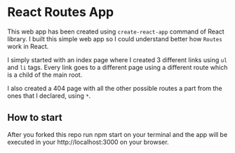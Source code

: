 # React Routes App

This web app has been created using `create-react-app` command of React library. I built this simple web app so I could understand better how `Routes` work in React.

I simply started with an index page where I created 3 different links using `ul` and `li` tags. Every link goes to a different page using a different route which is a child of the main root.

I also created a 404 page with all the other possible routes a part from the ones that I declared, using `*`.

## How to start

After you forked this repo run npm start on your terminal and the app will be executed in your http://localhost:3000 on your browser.